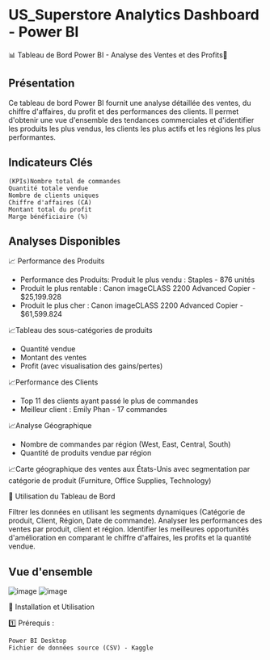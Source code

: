 
# US_Superstore Analytics Dashboard - Power BI

📊 Tableau de Bord Power BI - Analyse des Ventes et des Profits📌

 ## Présentation
 
 
 Ce tableau de bord Power BI fournit une analyse détaillée des ventes, du chiffre d'affaires, du profit et des performances des clients. Il permet d'obtenir une vue d'ensemble des tendances commerciales et d'identifier les produits les plus vendus, les clients les plus actifs et les régions les plus performantes.


## Indicateurs Clés 
    (KPIs)Nombre total de commandes
    Quantité totale vendue
    Nombre de clients uniques
    Chiffre d'affaires (CA) 
    Montant total du profit
    Marge bénéficiaire (%)

## Analyses Disponibles


📈 Performance des Produits

* Performance des Produits: Produit le plus vendu : Staples - 876 unités
* Produit le plus rentable : Canon imageCLASS 2200 Advanced Copier - $25,199.928
* Produit le plus cher : Canon imageCLASS 2200 Advanced Copier - $61,599.824


📈Tableau des sous-catégories de produits 

* Quantité vendue
* Montant des ventes
* Profit (avec visualisation des gains/pertes)

📈Performance des Clients

* Top 11 des clients ayant passé le plus de commandes
* Meilleur client : Emily Phan - 17 commandes

📈Analyse Géographique

* Nombre de commandes par région (West, East, Central, South)
* Quantité de produits vendue par région

📈Carte géographique des ventes aux États-Unis avec segmentation par catégorie de produit (Furniture, Office Supplies, Technology)

📌 Utilisation du Tableau de Bord

Filtrer les données en utilisant les segments dynamiques (Catégorie de produit, Client, Région, Date de commande).
Analyser les performances des ventes par produit, client et région.
Identifier les meilleures opportunités d'amélioration en comparant le chiffre d'affaires, les profits et la quantité vendue.

## Vue d'ensemble

![image](https://github.com/user-attachments/assets/780ca94d-530f-40ab-a0b9-345b97da0a22)
![image](https://github.com/user-attachments/assets/c5da1ea1-5659-41cc-9755-c08040e04251)


🚀 Installation et Utilisation

1️⃣ Prérequis :

    Power BI Desktop
    Fichier de données source (CSV) - Kaggle


